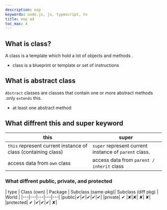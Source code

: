 ```yaml
---
description: oop
keywords: node.js, js, typescript, ts
title: oop ad
toc_max: 4
---
```

## What is class?

A class is a template which hold a lot of objects and methods .
* class is a blueprint or template or set of instructions

## What is abstract class

`Abstract` classes are classes that contain one or more abstract methods .only `extends` this.

* at least one abstract method



## What diffrent this and super keyword

| this  | super  |
|---|---|
| `this` represent current instance of class (containing class) | `super` represent current instance of `parent` class.|
| access data from `own` class| access data from `parent / inherit` class|

### What diffrent public, private, and protected

| type  | Class (own) | Package  | Subclass (same-pkg)| Subclass (diff pkg) | World |
|---|---|---|---|---|
|public|✔|✔|✔|✔|✔|
|private| ✔ |✘|✘| ✘| ✘|
|protected| ✔ |✔|✔|✔| ✘|
